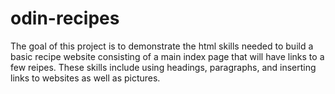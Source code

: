 # odin-recipes

The goal of this project is to demonstrate the html skills needed to build a basic recipe website consisting of a main index page that will have links to a few reipes. These skills include using headings, paragraphs, and inserting links to websites as well as pictures.
